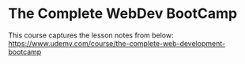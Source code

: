 # The Complete WebDev BootCamp
This course captures the lesson notes from below:
https://www.udemy.com/course/the-complete-web-development-bootcamp 
